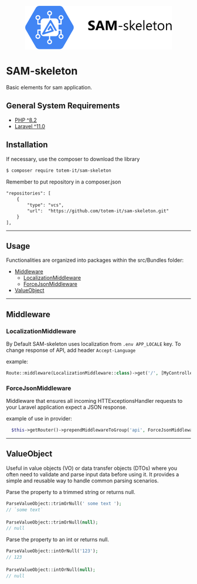 <p align="center"><img src="art/logo.svg" width="400" alt=""></p>

SAM-skeleton
================

Basic elements for sam application.

## General System Requirements

- [PHP ^8.2](http://php.net/)
- [Laravel ^11.0](https://github.com/laravel/framework)

## Installation

If necessary, use the composer to download the library

```bash
$ composer require totem-it/sam-skeleton
```

Remember to put repository in a composer.json

```
"repositories": [
    {
        "type": "vcs",
        "url":  "https://github.com/totem-it/sam-skeleton.git"
    }
],
```

---

## Usage

Functionalities are organized into packages within the src/Bundles folder:
- [Middleware](#middleware)
    - [LocalizationMiddleware](#LocalizationMiddleware)
    - [ForceJsonMiddleware](#ForceJsonMiddleware)
- [ValueObject](#ValueObject)

---

## Middleware

### LocalizationMiddleware

By Default SAM-skeleton uses localization from `.env APP_LOCALE` key. To change response of API, add
header `Accept-Language`

example:

```php
Route::middleware(LocalizationMiddleware::class)->get('/', [MyController::class, 'index']);
```

### ForceJsonMiddleware

Middleware that ensures all incoming HTTExceptionsHandler requests to your Laravel application expect a JSON response.

example of use in provider:

```php
  $this->getRouter()->prependMiddlewareToGroup('api', ForceJsonMiddleware::class);
```

---

## ValueObject

Useful in value objects (VO) or data transfer objects (DTOs) where you often need to validate and parse input data before
using it. It provides a simple and reusable way to handle common parsing scenarios.

Parse the property to a trimmed string or returns null.
```php
ParseValueObject::trimOrNull(' some text ');
// `some text`

ParseValueObject::trimOrNull(null); 
// null
```

Parse the property to an int or returns null.
```php
ParseValueObject::intOrNull('123'); 
// 123

ParseValueObject::intOrNull(null); 
// null
```
